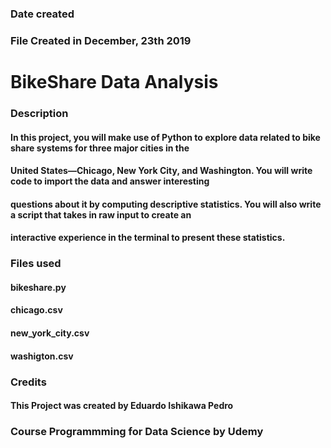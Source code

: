 ### Date created
### File Created in December, 23th 2019

# BikeShare Data Analysis

### Description
#### In this project, you will make use of Python to explore data related to bike share systems for three major cities in the
#### United States—Chicago, New York City, and Washington. You will write code to import the data and answer interesting 
#### questions about it by computing descriptive statistics. You will also write a script that takes in raw input to create an
#### interactive experience in the terminal to present these statistics.

### Files used
#### bikeshare.py
#### chicago.csv
#### new_york_city.csv
#### washigton.csv

### Credits
#### This Project was created by Eduardo Ishikawa Pedro
### Course Programmming for Data Science by Udemy

